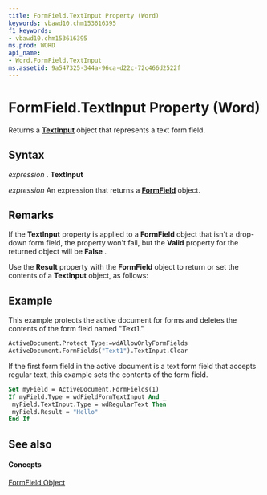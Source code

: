 ```yaml
---
title: FormField.TextInput Property (Word)
keywords: vbawd10.chm153616395
f1_keywords:
- vbawd10.chm153616395
ms.prod: WORD
api_name:
- Word.FormField.TextInput
ms.assetid: 9a547325-344a-96ca-d22c-72c466d2522f
---
```



# FormField.TextInput Property (Word)

Returns a  **[TextInput](textinput-object-word.md)** object that represents a text form field.


## Syntax

 _expression_ . **TextInput**

 _expression_ An expression that returns a **[FormField](formfield-object-word.md)** object.


## Remarks

If the  **TextInput** property is applied to a **FormField** object that isn't a drop-down form field, the property won't fail, but the **Valid** property for the returned object will be **False** .

Use the  **Result** property with the **FormField** object to return or set the contents of a **TextInput** object, as follows:


## Example

This example protects the active document for forms and deletes the contents of the form field named "Text1."


```vb
ActiveDocument.Protect Type:=wdAllowOnlyFormFields 
ActiveDocument.FormFields("Text1").TextInput.Clear
```

If the first form field in the active document is a text form field that accepts regular text, this example sets the contents of the form field.




```vb
Set myField = ActiveDocument.FormFields(1) 
If myField.Type = wdFieldFormTextInput And _ 
 myField.TextInput.Type = wdRegularText Then 
 myField.Result = "Hello" 
End If
```


## See also


#### Concepts


[FormField Object](formfield-object-word.md)


